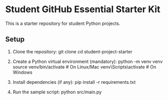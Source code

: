 # Student GitHub Essential Starter Kit

This is a starter repository for student Python projects.

## Setup

1. Clone the repository:
        git clone <repo-url>
        cd student-project-starter

2. Create a Python virtual environment (mandatory):
        python -m venv venv
        source venv/bin/activate   # On Linux/Mac
        venv\Scripts\activate      # On Windows

3. Install dependencies (if any):
        pip install -r requirements.txt

4. Run the sample script:
        python src/main.py
